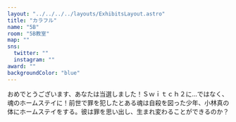 ```yaml
---
layout: "../../../../layouts/ExhibitsLayout.astro"
title: "カラフル"
name: "5B"
room: "5B教室"
map: ""
sns:
  twitter: ""
  instagram: ""
award: ""
backgroundColor: "blue"
---
```


おめでとうございます、あなたは当選しました！Ｓｗｉｔｃｈ２に…ではなく、魂のホームステイに！前世で罪を犯したとある魂は自殺を図った少年、小林真の体にホームステイをする。彼は罪を思い出し、生まれ変わることができるのか？
